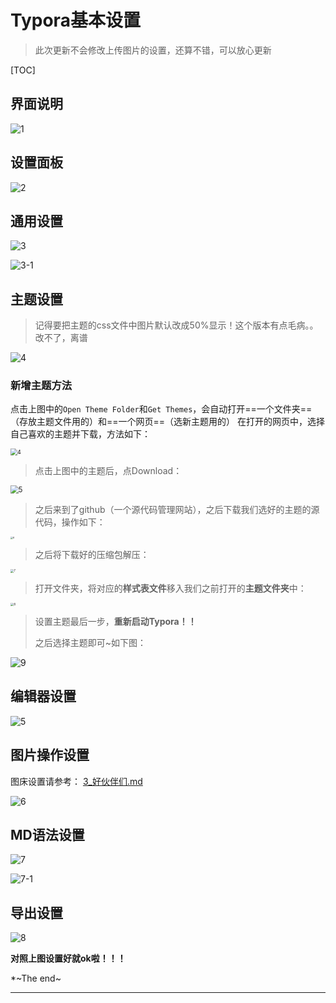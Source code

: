 # Typora基本设置

> 此次更新不会修改上传图片的设置，还算不错，可以放心更新

[TOC]

## 界面说明

![1](https://gitee.com/vacrain/typora_img/raw/master/assets/imgs/2021/1.png)

## 设置面板

![2](https://gitee.com/vacrain/typora_img/raw/master/assets/imgs/2021/2021-10-16_09-46-30_2.png)

## 通用设置

![3](https://gitee.com/vacrain/typora_img/raw/master/assets/imgs/2021/2021-10-16_09-46-54_3.png)

![3-1](https://gitee.com/vacrain/typora_img/raw/master/assets/imgs/2021/2021-10-16_09-48-15_3-1.png)





## 主题设置

> 记得要把主题的css文件中图片默认改成50%显示！这个版本有点毛病。。改不了，离谱

![4](https://gitee.com/vacrain/typora_img/raw/master/assets/imgs/2021/2021-10-16_09-52-13_4.png)

### 新增主题方法

点击上图中的`Open Theme Folder`和`Get Themes`，会自动打开==一个文件夹==（存放主题文件用的）和==一个网页==（选新主题用的）
在打开的网页中，选择自己喜欢的主题并下载，方法如下：

<img src="https://gitee.com/vacrain/typora_img/raw/master/assets/imgs/2021/2021-06-29_10-19-05_4.png" alt="4" style="zoom: 67%;" />

> 点击上图中的主题后，点Download：

<img src="https://gitee.com/vacrain/typora_img/raw/master/assets/imgs/2021/2021-06-29_10-19-17_5.png" alt="5" style="zoom: 80%;" />

> 之后来到了github（一个源代码管理网站），之后下载我们选好的主题的源代码，操作如下：

<img src="https://gitee.com/vacrain/typora_img/raw/master/assets/imgs/2021/2021-06-29_10-19-27_6.png" alt="6" style="zoom:25%;" />

> 之后将下载好的压缩包解压：

<img src="https://gitee.com/vacrain/typora_img/raw/master/assets/imgs/2021/2021-06-29_10-19-36_7.png" alt="7" style="zoom:33%;" />

> 打开文件夹，将对应的**样式表文件**移入我们之前打开的**主题文件夹**中：

<img src="https://gitee.com/vacrain/typora_img/raw/master/assets/imgs/2021/2021-06-29_10-19-43_8.png" alt="8" style="zoom:33%;" />

> 设置主题最后一步，**重新启动Typora！！**
> 
> 之后选择主题即可~如下图：

![9](https://gitee.com/vacrain/typora_img/raw/master/assets/imgs/2021/2021-06-29_10-19-48_9.png)

## 编辑器设置

![5](https://gitee.com/vacrain/typora_img/raw/master/assets/imgs/2021/2021-10-16_09-56-53_5.png)

## 图片操作设置

图床设置请参考： [3_好伙伴们.md](../3_好伙伴们.md) 

![6](https://gitee.com/vacrain/typora_img/raw/master/assets/imgs/2021/2021-10-16_09-57-22_6.png)



## MD语法设置

![7](https://gitee.com/vacrain/typora_img/raw/master/assets/imgs/2021/2021-10-16_09-58-13_7.png)

![7-1](https://gitee.com/vacrain/typora_img/raw/master/assets/imgs/2021/2021-10-16_09-58-24_7-1.png)

## 导出设置

![8](https://gitee.com/vacrain/typora_img/raw/master/assets/imgs/2021/2021-10-16_09-58-49_8.png)



**对照上图设置好就ok啦！！！**

*~The end~

---
